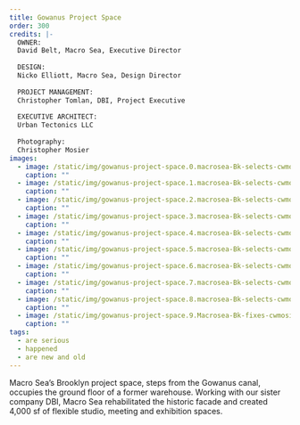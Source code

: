```yaml
---
title: Gowanus Project Space
order: 300
credits: |-
  OWNER:  
  David Belt, Macro Sea, Executive Director  
    
  DESIGN:  
  Nicko Elliott, Macro Sea, Design Director  
    
  PROJECT MANAGEMENT:  
  Christopher Tomlan, DBI, Project Executive  
    
  EXECUTIVE ARCHITECT:  
  Urban Tectonics LLC  
    
  Photography:  
  Christopher Mosier
images:
  - image: /static/img/gowanus-project-space.0.macrosea-Bk-selects-cwmosier-23-of-31.jpg
    caption: ""
  - image: /static/img/gowanus-project-space.1.macrosea-Bk-selects-cwmosier-21-of-31.jpg
    caption: ""
  - image: /static/img/gowanus-project-space.2.macrosea-Bk-selects-cwmosier-20-of-31.jpg
    caption: ""
  - image: /static/img/gowanus-project-space.3.macrosea-Bk-selects-cwmosier-39-of-31.jpg
    caption: ""
  - image: /static/img/gowanus-project-space.4.macrosea-Bk-selects-cwmosier-45-of-31.jpg
    caption: ""
  - image: /static/img/gowanus-project-space.5.macrosea-Bk-selects-cwmosier-16-of-31-2.jpg
    caption: ""
  - image: /static/img/gowanus-project-space.6.macrosea-Bk-selects-cwmosier-33-of-31.jpg
    caption: ""
  - image: /static/img/gowanus-project-space.7.macrosea-Bk-selects-cwmosier-41-of-31-pshopped.jpg
    caption: ""
  - image: /static/img/gowanus-project-space.8.macrosea-Bk-selects-cwmosier-32-of-31.jpg
    caption: ""
  - image: /static/img/gowanus-project-space.9.Macrosea-Bk-fixes-cwmosier-31-of-2.jpg
    caption: ""
tags:
  - are serious
  - happened
  - are new and old
---
```

Macro Sea’s Brooklyn project space, steps from the Gowanus canal, occupies the ground floor of a former warehouse. Working with our sister company DBI, Macro Sea rehabilitated the historic facade and created 4,000 sf of flexible studio, meeting and exhibition spaces.
